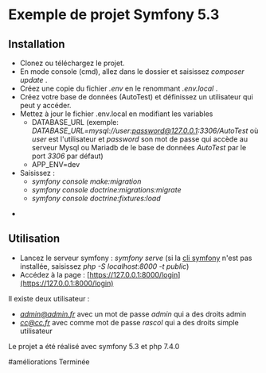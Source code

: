 # Exemple de projet Symfony 5.3  

## Installation

* Clonez ou téléchargez le projet.
* En mode console (cmd), allez dans le dossier et saisissez *composer update* .
* Créez une copie du fichier *.env* en le renommant *.env.local* .
* Créez votre base de données (AutoTest) et définissez un utilisateur qui peut y accéder.
* Mettez à jour le fichier .env.local en modifiant les variables 
     * DATABASE_URL (exemple: *DATABASE_URL=mysql://user:password@127.0.0.1:3306/AutoTest* où *user* est l'utilisateur et *password* son mot de passe qui accède au serveur Mysql ou Mariadb de le base de données *AutoTest* par le port *3306* par défaut)
     * APP_ENV=dev
* Saisissez :
     * *symfony console make:migration*
     * *symfony console doctrine:migrations:migrate*
     * *symfony console doctrine:fixtures:load*
  
-
## Utilisation
 
* Lancez le serveur symfony : *symfony serve* (si la [cli symfony](https://symfony.com/download) n'est pas installée, saisissez *php -S localhost:8000 -t public*)
* Accédez à la page : [https://127.0.0.1:8000/login](https://127.0.0.1:8000/login)


Il existe deux utilisateur :
- *admin@admin.fr* avec un mot de passe *admin* qui a des droits admin
- *cc@cc.fr* avec comme mot de passe *rascol* qui a des droits simple utilisateur

Le projet a été réalisé avec symfony 5.3 et php 7.4.0

#améliorations Terminée

